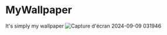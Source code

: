 # MyWallpaper

It's simply my wallpaper
![Capture d'écran 2024-09-09 031946](https://github.com/user-attachments/assets/ca9c9c8a-1918-46d0-a145-97d7986536b5)
